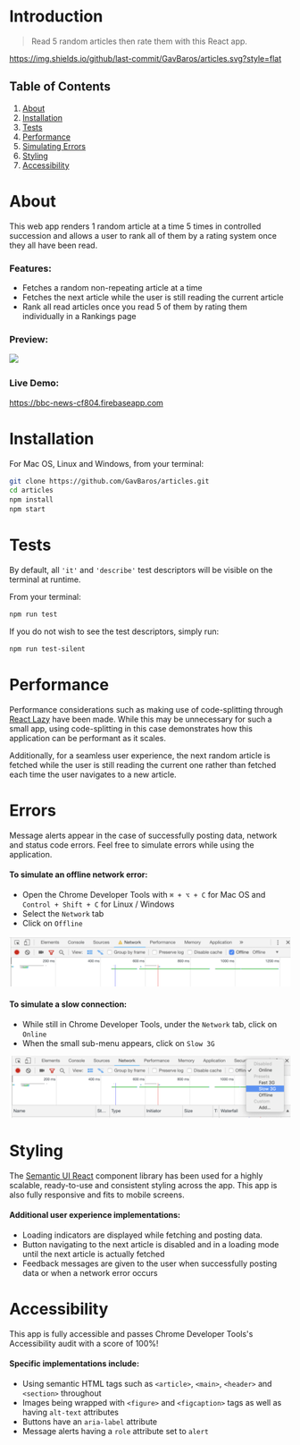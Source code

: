 # Introduction

> Read 5 random articles then rate them with this React app.

https://img.shields.io/github/last-commit/GavBaros/articles.svg?style=flat

## Table of Contents

1. [About](#about)
1. [Installation](#installation)
1. [Tests](#tests)
1. [Performance](#performance)
1. [Simulating Errors](#errors)
1. [Styling](#styling)
1. [Accessibility](#accessibility)

# About

This web app renders 1 random article at a time 5 times in controlled succession and allows a user to rank all of them by a rating system once they all have been read.

### Features:

- Fetches a random non-repeating article at a time
- Fetches the next article while the user is still reading the current article
- Rank all read articles once you read 5 of them by rating them individually in a Rankings page

### Preview:

![](demo.gif)


### Live Demo: 

https://bbc-news-cf804.firebaseapp.com

# Installation

For Mac OS, Linux and Windows, from your terminal:

```sh
git clone https://github.com/GavBaros/articles.git
cd articles
npm install
npm start
```

# Tests

By default, all `'it'` and `'describe'` test descriptors will be visible on the terminal at runtime.

From your terminal:

```sh
npm run test
```

If you do not wish to see the test descriptors, simply run:

```sh
npm run test-silent
```

# Performance

[1]: https://reactjs.org/docs/code-splitting.html#reactlazy

Performance considerations such as making use of code-splitting through [React Lazy][1] have been made. While this may be unnecessary for such a small app, using code-splitting in this case demonstrates how this application can be performant as it scales.

Additionally, for a seamless user experience, the next random article is fetched while the user is still reading the current one rather than fetched each time the user navigates to a new article.

# Errors

Message alerts appear in the case of successfully posting data, network and status code errors.
Feel free to simulate errors while using the application.

#### To simulate an offline network error:

- Open the Chrome Developer Tools with `⌘ + ⌥ + C` for Mac OS and `Control + Shift + C` for Linux / Windows
- Select the `Network` tab
- Click on `Offline`

![](offline.png)

#### To simulate a slow connection:

- While still in Chrome Developer Tools, under the `Network` tab, click on `Online`
- When the small sub-menu appears, click on `Slow 3G`

![](slow3g.png)

# Styling

[2]: https://github.com/Semantic-Org/Semantic-UI-React

The [Semantic UI React][2] component library has been used for a highly scalable, ready-to-use and consistent styling across the app. This app is also fully responsive and fits to mobile screens.

#### Additional user experience implementations:

- Loading indicators are displayed while fetching and posting data.
- Button navigating to the next article is disabled and in a loading mode until the next article is actually fetched
- Feedback messages are given to the user when successfully posting data or when a network error occurs

# Accessibility

This app is fully accessible and passes Chrome Developer Tools's Accessibility audit with a score of 100%!

#### Specific implementations include:

- Using semantic HTML tags such as `<article>`, `<main>`, `<header>` and `<section>` throughout
- Images being wrapped with `<figure>` and `<figcaption>` tags as well as having `alt-text` attributes
- Buttons have an `aria-label` attribute
- Message alerts having a `role` attribute set to `alert`
